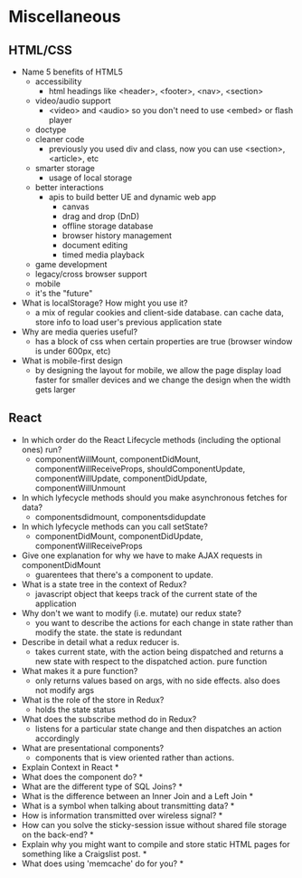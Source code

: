 # Miscellaneous

## HTML/CSS
* Name 5 benefits of HTML5
    * accessibility
        * html headings like    \<header>, \<footer>, \<nav>, \<section>
    * video/audio support
        * \<video> and \<audio> so you don't need to use \<embed> or flash player
    * doctype
    * cleaner code
        * previously you used div and class, now you can use \<section>, \<article>, etc
    * smarter storage
        * usage of local storage
    * better interactions
        * apis to build better UE and dynamic web app
            * canvas
            * drag and drop (DnD)
            * offline storage database
            * browser history management
            * document editing
            * timed media playback
    * game development
    * legacy/cross browser support
    * mobile
    * it's the "future"
* What is localStorage? How might you use it?
    * a mix of regular cookies and client-side database. can cache data, store info to load user's previous application state
* Why are media queries useful?
    * has a block of css when certain properties are true (browser window is under 600px, etc)
* What is mobile-first design
    * by designing the layout for mobile, we allow the page display load faster for smaller devices and we change the design when the width gets larger

## React

* In which order do the React Lifecycle methods (including the optional ones) run?
    * componentWillMount, componentDidMount, componentWillReceiveProps, shouldComponentUpdate, componentWillUpdate, componentDidUpdate, componentWillUnmount
* In which lyfecycle methods should you make asynchronous fetches for data?
    * componentsdidmount, componentsdidupdate 
* In which lyfecycle methods can you call setState?
    * componentDidMount, componentDidUpdate, componentWillReceiveProps
* Give one explanation for why we have to make AJAX requests in componentDidMount
    * guarentees that there's a component to update.
* What is a state tree in the context of Redux?
    * javascript object that keeps track of the current state of the application 
* Why don't we want to modify (i.e. mutate) our redux state?
    * you want to describe the actions for each change in state rather than modify the state. the state is redundant
* Describe in detail what a redux reducer is. 
    * takes current state, with the action being dispatched and returns a new state with respect to the dispatched action. pure function
* What makes it a pure function?
    * only returns values based on args, with no side effects. also does not modify args
* What is the role of the store in Redux?
    * holds the state status
* What does the subscribe method do in Redux?
    * listens for a particular state change and then dispatches an action accordingly
* What are presentational components?
    * components that is view oriented rather than actions.
* Explain Context in React
    * 
* What does the <Provider> component do?
    * 
* What are the different type of SQL Joins?
    * 
* What is the difference between an Inner Join and a Left Join
    * 
* What is a symbol when talking about transmitting data?
  * 
* How is information transmitted over wireless signal?
  * 
* How can you solve the sticky-session issue without shared file storage on the back-end?
  * 
* Explain why you might want to compile and store static HTML pages for something like a Craigslist post.
  * 
* What does using 'memcache' do for you?
  * 